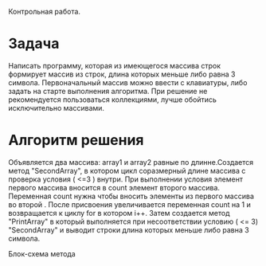 Контрольная работа.

# Задача #
Написать программу, которая из имеющегося массива строк формирует массив из строк, длина которых меньше либо равна 3 символа. Первоначальный массив можно ввести с клавиатуры, либо задать на старте выполнения алгоритма. При решение не рекомендуется пользоваться коллекциями, лучше обойтись исключительно массивами.

# Алгоритм решения #
 Объявляется два массива: array1 и array2 равные по длинне.Создается метод "SecondArray", в котором цикл соразмерный длине массива с проверка условия ( <=3 ) внутри. При выполнении условия элемент первого массива вносится в count элемент второго массива. Переменная count нужна чтобы вносить элементы из первого массива во второй . После присвоения увеличивается переменная count на 1 и возвращается к циклу for в котором i++. Затем создается метод "PrintArray" в который выполняется при несоответствии условию ( <= 3) "SecondArray" и выводит строки длина которых меньше либо равна 3 символа. 

 Блок-схема метода 